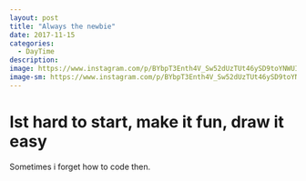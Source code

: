 ```yaml
---
layout: post
title: "Always the newbie"
date: 2017-11-15
categories:
  - DayTime
description: 
image: https://www.instagram.com/p/BYbpT3Enth4V_Sw52dUzTUt46ySD9toYNWUIoA0/?hl=es-la&taken-by=merumlda_lovelace
image-sm: https://www.instagram.com/p/BYbpT3Enth4V_Sw52dUzTUt46ySD9toYNWUIoA0/?hl=es-la&taken-by=merumlda_lovelace
---
```

<h1>
Ist hard to start, make it fun, draw it easy
</h1>
<p aling="justify">
Sometimes i forget how to code then.  
</p>
